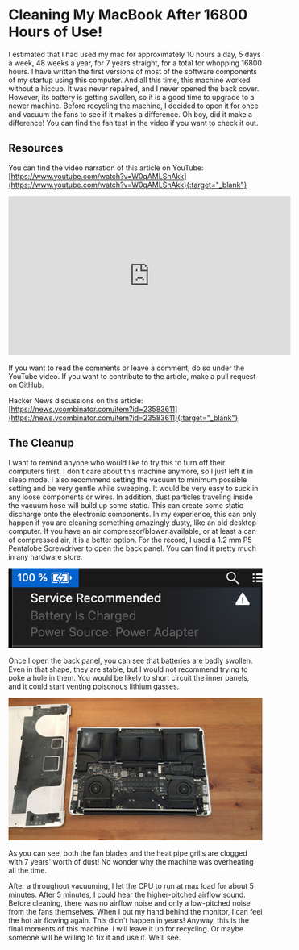 # Cleaning My MacBook After 16800 Hours of Use!
I estimated that I had used my mac for approximately 10 hours a day, 5 days a week, 48 weeks a year, for 7 years straight, for a total for whopping 16800 hours. I have written the first versions of most of the software components of my startup using this computer. And all this time, this machine worked without a hiccup. It was never repaired, and I never opened the back cover. However, its battery is getting swollen, so it is a good time to upgrade to a newer machine. Before recycling the machine, I decided to open it for once and vacuum the fans to see if it makes a difference. Oh boy, did it make a difference! You can find the fan test in the video if you want to check it out.

## Resources
You can find the video narration of this article on YouTube: [https://www.youtube.com/watch?v=W0qAMLShAkk](https://www.youtube.com/watch?v=W0qAMLShAkk){:target="_blank"}

<iframe width="560" height="315" src="https://www.youtube.com/embed/W0qAMLShAkk" frameborder="0" allow="accelerometer; autoplay; encrypted-media; gyroscope; picture-in-picture" allowfullscreen></iframe>

If you want to read the comments or leave a comment, do so under the YouTube video. If you want to contribute to the article, make a pull request on GitHub.

Hacker News discussions on this article: [https://news.ycombinator.com/item?id=23583611](https://news.ycombinator.com/item?id=23583611){:target="_blank"}

## The Cleanup
I want to remind anyone who would like to try this to turn off their computers first. I don't care about this machine anymore, so I just left it in sleep mode. I also recommend setting the vacuum to minimum possible setting and be very gentle while sweeping. It would be very easy to suck in any loose components or wires. In addition, dust particles traveling inside the vacuum hose will build up some static. This can create some static discharge onto the electronic components. In my experience, this can only happen if you are cleaning something amazingly dusty, like an old desktop computer. If you have an air compressor/blower available, or at least a can of compressed air, it is a better option. For the record, I used a 1.2 mm P5 Pentalobe Screwdriver to open the back panel. You can find it pretty much in any hardware store.

![MacBook Pro Open Back](media/macbook_battery_service_recommended.jpg)

Once I open the back panel, you can see that batteries are badly swollen. Even in that shape, they are stable, but I would not recommend trying to poke a hole in them. You would be likely to short circuit the inner panels, and it could start venting poisonous lithium gasses.

![MacBook Pro Open Back](media/macbook_pro_open_back.jpg)

As you can see, both the fan blades and the heat pipe grills are clogged with 7 years' worth of dust! No wonder why the machine was overheating all the time.

After a throughout vacuuming, I let the CPU to run at max load for about 5 minutes. After 5 minutes, I could hear the higher-pitched airflow sound. Before cleaning, there was no airflow noise and only a low-pitched noise from the fans themselves. When I put my hand behind the monitor, I can feel the hot air flowing again. This didn't happen in years! Anyway, this is the final moments of this machine. I will leave it up for recycling. Or maybe someone will be willing to fix it and use it. We'll see.
